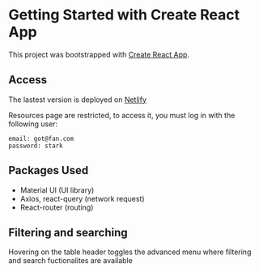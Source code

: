 # Getting Started with Create React App

This project was bootstrapped with [Create React App](https://github.com/facebook/create-react-app).

## Access 

The lastest version is deployed on [Netlify](https://vigorous-goldstine-6db66d.netlify.app/)

Resources page are restricted, to access it, you must log in with the following user:

```
email: got@fan.com
password: stark
```

## Packages Used

- Material UI (UI library)
- Axios, react-query (network request)
- React-router (routing)

## Filtering and searching

Hovering on the table header toggles the advanced menu where filtering and search fuctionalites are available
